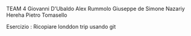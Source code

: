 TEAM 4
Giovanni D'Ubaldo
Alex Rummolo
Giuseppe de Simone
Nazariy Hereha
Pietro Tomasello

Esercizio :
Ricopiare londdon trip usando git